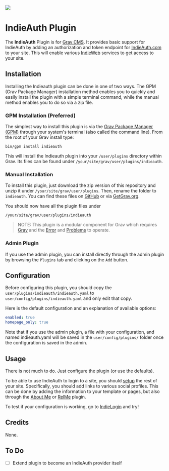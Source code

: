 [![](https://img.shields.io/github/release/metbril/grav-plugin-indieauth.svg)](https://github.com/metbril/grav-plugin-indieauth/releases/latest)

# IndieAuth Plugin

The **IndieAuth** Plugin is for [Grav CMS](http://github.com/getgrav/grav). 
It provides basic support for IndieAuth by adding an authorization and token endpoint for [IndieAuth.com](https://indieauth.com/) to your site. 
This will enable various [IndieWeb](https://indieweb.org/) services to get access to your site.

## Installation

Installing the Indieauth plugin can be done in one of two ways. The GPM (Grav Package Manager) installation method enables you to quickly and easily install the plugin with a simple terminal command, while the manual method enables you to do so via a zip file.

### GPM Installation (Preferred)

The simplest way to install this plugin is via the [Grav Package Manager (GPM)](http://learn.getgrav.org/advanced/grav-gpm) through your system's terminal (also called the command line).  From the root of your Grav install type:

    bin/gpm install indieauth

This will install the Indieauth plugin into your `/user/plugins` directory within Grav. Its files can be found under `/your/site/grav/user/plugins/indieauth`.

### Manual Installation

To install this plugin, just download the zip version of this repository and unzip it under `/your/site/grav/user/plugins`. Then, rename the folder to `indieauth`. You can find these files on [GitHub](https://github.com/metbril/grav-plugin-indieauth) or via [GetGrav.org](http://getgrav.org/downloads/plugins#extras).

You should now have all the plugin files under

    /your/site/grav/user/plugins/indieauth

> NOTE: This plugin is a modular component for Grav which requires [Grav](http://github.com/getgrav/grav) and the [Error](https://github.com/getgrav/grav-plugin-error) and [Problems](https://github.com/getgrav/grav-plugin-problems) to operate.

### Admin Plugin

If you use the admin plugin, you can install directly through the admin plugin by browsing the `Plugins` tab and clicking on the `Add` button.

## Configuration

Before configuring this plugin, you should copy the `user/plugins/indieauth/indieauth.yaml` to `user/config/plugins/indieauth.yaml` and only edit that copy.

Here is the default configuration and an explanation of available options:

```yaml
enabled: true
homepage_only: true
```

Note that if you use the admin plugin, a file with your configuration, and named indieauth.yaml will be saved in the `user/config/plugins/` folder once the configuration is saved in the admin.

## Usage

There is not much to do. Just configure the plugin (or use the defaults).

To be able to use IndieAuth to login to a site, you should [setup](https://indieauth.com/setup) the rest of your site. Specifically, you should add links to various social profiles. This can be done by adding the information to your template or pages, but also through the [About Me](https://github.com/Birssan/grav-plugin-about-me) or [RelMe](https://github.com/metbril/grav-plugin-relme) plugin.

To test if your configuration is working, go to [IndieLogin](https://indielogin.com/) and try!

## Credits

None.

## To Do

- [ ] Extend plugin to become an IndieAuth provider itself
